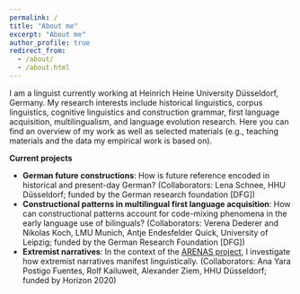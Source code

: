 ```yaml
---
permalink: /
title: "About me"
excerpt: "About me"
author_profile: true
redirect_from: 
  - /about/
  - /about.html
---
```


I am a linguist currently working at Heinrich Heine University Düsseldorf, Germany. My research interests include historical linguistics, corpus linguistics, cognitive linguistics and construction grammar, first language acquisition, multilingualism, and language evolution research. Here you can find an overview of my work as well as selected materials (e.g., teaching materials and the data my empirical work is based on).

<b>Current projects</b>

<ul>
  <li><b>German future constructions</b>: How is future reference encoded in historical and present-day German? (Collaborators: Lena Schnee, HHU Düsseldorf; funded by the German research foundation [DFG])</li>
  <li><b>Constructional patterns in multilingual first language acquisition</b>: How can constructional patterns account for code-mixing phenomena in the early language use of bilinguals? (Collaborators: Verena Dederer and Nikolas Koch, LMU Munich, Antje Endesfelder Quick, University of Leipzig; funded by the German Research Foundation [DFG])</li>
  <li><b>Extremist narratives</b>: In the context of the <a href="https://arenasproject.eu/">ARENAS project</a>, I investigate how extremist narratives manifest linguistically. (Collaborators: Ana Yara Postigo Fuentes, Rolf Kailuweit, Alexander Ziem, HHU Düsseldorf; funded by Horizon 2020)</li>
</ul>

